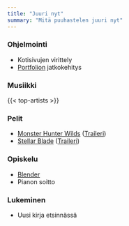 ```yaml
---
title: "Juuri nyt"
summary: "Mitä puuhastelen juuri nyt"
---
```


### Ohjelmointi
- Kotisivujen virittely
- [Portfolion](https://github.com/saaste/portfolio) jatkokehitys

### Musiikki
{{< top-artists >}}

### Pelit
- [Monster Hunter Wilds](https://www.monsterhunter.com/wilds/) ([Traileri](https://www.youtube.com/watch?v=Q9p4uj0mHBQ))
- [Stellar Blade](https://stellar-blade.com/) ([Traileri](https://www.youtube.com/watch?v=DSznLWimMlU))

### Opiskelu
- [Blender](https://www.blender.org)
- Pianon soitto

### Lukeminen
- Uusi kirja etsinnässä
